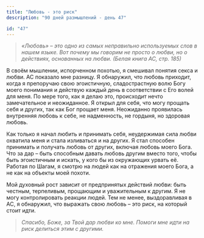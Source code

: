 ```yaml
---
title: "Любовь - это риск"
description: "90 дней размышлений - день 47"

id: "47"
---
```


> _«Любовь» – это одно из самых неправильно используемых слов в нашем языке.
> Вот почему мы говорим не просто о любви, но о действиях, основанных на
> любви._ _(Белая книга АС, стр. 185)_

В своём мышлении, испорченном похотью, я смешивал понятия секса и любви. АС
показало мне разницу. Я обнаружил, что любовь приходит, когда я препоручаю
свою эгоистичную, сладострастную волю Богу моего понимания и действую каждый
день в соответствии с Его волей для меня. По мере того, как я делаю это,
происходит нечто замечательное и неожиданное. Я открыл для себя, что могу
прощать себя и других, так как Бог прощает меня. Неожиданно проявилась
внутренняя любовь к себе, не надменность, не гордыня, но здоровая любовь.

Как только я начал любить и принимать себя, неудержимая сила любви охватила
меня и стала изливаться и на других. Я стал способен принимать и получать
любовь от других, включая любовь моего Бога. Что за дар – быть способным
давать любовь другим вместо того, чтобы быть эгоистичным и искать, у кого бы
из окружающих урвать её. Работая по Шагам, я смотрю на людей как на отражения
моего Бога, а не как на объекты моей похоти.

Мой духовный рост зависит от предпринятых действий любви: быть честным,
терпеливым, прощающим и уважительным к другим. Я не могу контролировать
реакции людей. Тем не менее, выздоравливая в АС, я обнаружил, что выражать
свою любовь – это риск, на который стоит идти.

> _Спасибо, Боже, за Твой дар любви ко мне. Помоги мне идти на риск делиться
> этим с другими._
